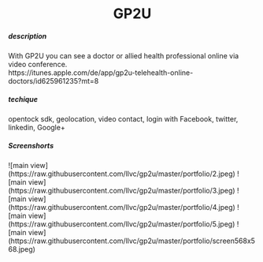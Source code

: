 <h1 align="center">GP2U</h1>
<h5>description</h5>
With GP2U you can see a doctor or allied health professional online via video conference.<br>
https://itunes.apple.com/de/app/gp2u-telehealth-online-doctors/id625961235?mt=8
<h5>techique</h5>
opentock sdk, geolocation, video contact, login with Facebook, twitter, linkedin, Google+
<h5>Screenshorts</h5>
![main view](https://raw.githubusercontent.com/llvc/gp2u/master/portfolio/2.jpeg)
![main view](https://raw.githubusercontent.com/llvc/gp2u/master/portfolio/3.jpeg)
![main view](https://raw.githubusercontent.com/llvc/gp2u/master/portfolio/4.jpeg)
![main view](https://raw.githubusercontent.com/llvc/gp2u/master/portfolio/5.jpeg)
![main view](https://raw.githubusercontent.com/llvc/gp2u/master/portfolio/screen568x568.jpeg)
